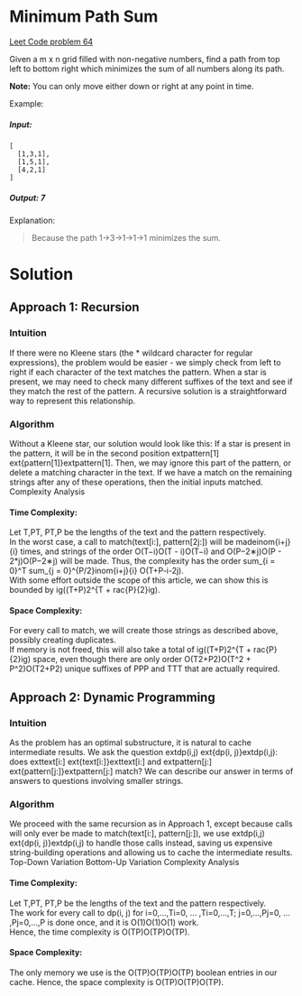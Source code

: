 # Minimum Path Sum

[Leet Code problem 64](https://leetcode.com/problems/minimum-path-sum/)

Given a m x n grid filled with non-negative numbers, find a path from top left to bottom right which minimizes the sum of all numbers along its path.

**Note:** You can only move either down or right at any point in time.

Example:

##### Input:

````
[
  [1,3,1],
  [1,5,1],
  [4,2,1]
]
````
##### Output: 7

Explanation: 
> Because the path 1→3→1→1→1 minimizes the sum.


# Solution

## Approach 1: Recursion

### Intuition

If there were no Kleene stars (the * wildcard character for regular expressions), the problem would be easier - we simply check from left to right if each character of the text matches the pattern.
When a star is present, we may need to check many different suffixes of the text and see if they match the rest of the pattern.  A recursive solution is a straightforward way to represent this relationship.

### Algorithm
Without a Kleene star, our solution would look like this:
If a star is present in the pattern, it will be in the second position extpattern[1]    ext{pattern[1]}extpattern[1].  Then, we may ignore this part of the pattern, or delete a matching character in the text.  If we have a match on the remaining strings after any of these operations, then the initial inputs matched.
Complexity Analysis


#### Time Complexity: 

Let T,PT, PT,P be the lengths of the text and the pattern respectively.  
In the worst case, a call to match(text[i:], pattern[2j:]) will be madeinom{i+j}{i} times, and strings of the order O(T−i)O(T - i)O(T−i) 
and O(P−2∗j)O(P - 2*j)O(P−2∗j) will be made.  Thus, the complexity has the order sum_{i = 0}^T sum_{j = 0}^{P/2}inom{i+j}{i} O(T+P-i-2j).  
With some effort outside the scope of this article, we can show this is bounded by ig((T+P)2^{T + rac{P}{2}ig).

#### Space Complexity:  

For every call to match, we will create those strings as described above, possibly creating duplicates.  
If memory is not freed, this will also take a total of ig((T+P)2^{T + rac{P}{2}ig) space, even though there are only order O(T2+P2)O(T^2 + P^2)O(T2+P2) 
unique suffixes of PPP and  TTT that are actually required.

## Approach 2: Dynamic Programming

### Intuition

As the problem has an optimal substructure, it is natural to cache intermediate results.  We ask the question extdp(i,j)    ext{dp(i, j)}extdp(i,j): does exttext[i:]   ext{text[i:]}exttext[i:] and extpattern[j:] ext{pattern[j:]}extpattern[j:] match?  We can describe our answer in terms of answers to questions involving smaller strings.

### Algorithm

We proceed with the same recursion as in Approach 1, except because calls will only ever be made to match(text[i:], pattern[j:]), we use extdp(i,j) ext{dp(i, j)}extdp(i,j) to handle those calls instead, saving us expensive string-building operations and allowing us to cache the intermediate results.
Top-Down Variation
Bottom-Up Variation
Complexity Analysis


#### Time Complexity: 

Let T,PT, PT,P be the lengths of the text and the pattern respectively.  
The work for every call to dp(i, j) for i=0,...,Ti=0, ... ,Ti=0,...,T; j=0,...,Pj=0, ... ,Pj=0,...,P is done once, and it is O(1)O(1)O(1) work.  
Hence, the time complexity is O(TP)O(TP)O(TP).


#### Space Complexity:  

The only memory we use is the O(TP)O(TP)O(TP) boolean entries in our cache.  Hence, the space complexity is O(TP)O(TP)O(TP).
